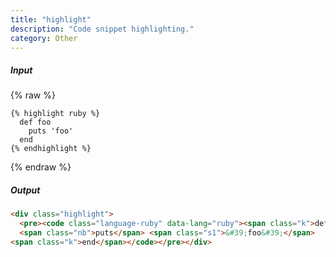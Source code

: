 ```yaml
---
title: "highlight"
description: "Code snippet highlighting."
category: Other
---
```


##### Input

{% raw %}
~~~liquid
{% highlight ruby %}
  def foo
    puts 'foo'
  end
{% endhighlight %}
~~~
{% endraw %}

##### Output

~~~html
<div class="highlight">
  <pre><code class="language-ruby" data-lang="ruby"><span class="k">def</span> <span class="nf">foo</span>
  <span class="nb">puts</span> <span class="s1">&#39;foo&#39;</span>
<span class="k">end</span></code></pre></div>
~~~
